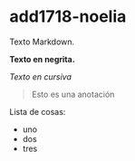# add1718-noelia

Texto Markdown.

**Texto en negrita.**

*Texto en cursiva*

> Esto es una anotación

Lista de cosas:
* uno
* dos
* tres
